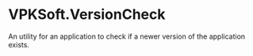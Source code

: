 # VPKSoft.VersionCheck
An utility for an application to check if a newer version of the application exists.
